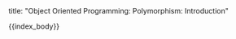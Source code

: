 <frontmatter>
title: "Object Oriented Programming: Polymorphism: Introduction"
</frontmatter>

{{index_body}}
